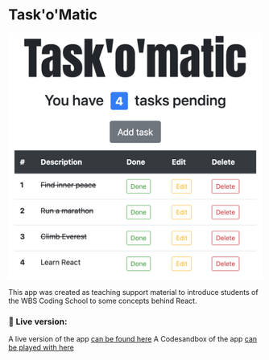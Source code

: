 # Task'o'Matic

![Taskomatic](https://raw.githubusercontent.com/MyElectricSheep/React-Task-o-matic/master/taskomatic.png)

This app was created as teaching support material to introduce students of the WBS Coding School to some concepts behind React.

### 🚀 Live version:

A live version of the app [can be found here](https://taskomatic.netlify.app)
A Codesandbox of the app [can be played with here](https://codesandbox.io/s/taskomatic-niksm)
